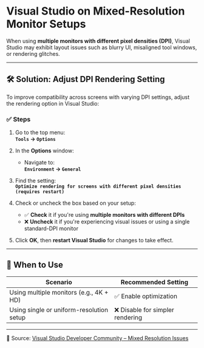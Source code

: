 # Visual Studio on Mixed-Resolution Monitor Setups

When using **multiple monitors with different pixel densities (DPI)**, Visual Studio may exhibit layout issues such as blurry UI, misaligned tool windows, or rendering glitches.

---

## 🛠 Solution: Adjust DPI Rendering Setting

To improve compatibility across screens with varying DPI settings, adjust the rendering option in Visual Studio:

### ✅ Steps

1. Go to the top menu:  
   **`Tools` → `Options`**

2. In the **Options** window:
   - Navigate to:  
     **`Environment` → `General`**

3. Find the setting:  
   **`Optimize rendering for screens with different pixel densities (requires restart)`**

4. Check or uncheck the box based on your setup:
   - ✅ **Check** it if you're using **multiple monitors with different DPIs**
   - ❌ **Uncheck** it if you're experiencing visual issues or using a single standard-DPI monitor

5. Click **OK**, then **restart Visual Studio** for changes to take effect.

---

## 🔄 When to Use

| Scenario                                 | Recommended Setting               |
|------------------------------------------|-----------------------------------|
| Using multiple monitors (e.g., 4K + HD)  | ✅ Enable optimization             |
| Using single or uniform-resolution setup | ❌ Disable for simpler rendering   |

---

📌 Source: [Visual Studio Developer Community – Mixed Resolution Issues](https://developercommunity.visualstudio.com/t/visual-studio-19-does-not-work-correctly-with-mixe/1359184)
